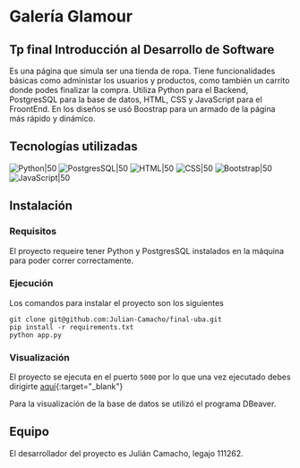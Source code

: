 # Galería Glamour

## Tp final Introducción al Desarrollo de Software

Es una página que simula ser una tienda de ropa. Tiene funcionalidades básicas como administar los usuarios y productos, como también un carrito donde podes finalizar la compra.
Utiliza Python para el Backend, PostgresSQL para la base de datos, HTML, CSS y JavaScript para el FroontEnd.
En los diseños se usó Boostrap para un armado de la página más rápido y dinámico.

## Tecnologías utilizadas

![Python|50](https://images.vexels.com/media/users/3/166477/isolated/preview/9bb722f0e85ddbc1ce0f064534fd2311---cono-del-lenguaje-de-programaci--n-python-by-vexels.png)
![PostgresSQL|50](https://w7.pngwing.com/pngs/657/27/png-transparent-postgresql-original-wordmark-logo-icon.png)
![HTML|50](https://cdn-icons-png.flaticon.com/512/174/174854.png)
![CSS|50](https://th.bing.com/th/id/OIP.hG6v403fXEtFUUkC_PUq2QHaKt?rs=1&pid=ImgDetMain)
![Bootstrap|50](https://brandlogos.net/wp-content/uploads/2021/09/bootstrap-logo.png)
![JavaScript|50](https://images.vexels.com/media/users/3/166403/isolated/preview/a5a33bf3004830a2bd581e9fa65de660-icono-del-lenguaje-de-programacion-javascript.png)

## Instalación

### Requisitos

El proyecto requeire tener Python y PostgresSQL instalados en la máquina para poder correr correctamente.

### Ejecución

Los comandos para instalar el proyecto son los siguientes

```
git clone git@github.com:Julian-Camacho/final-uba.git
pip install -r requirements.txt
python app.py
```

### Visualización

El proyecto se ejecuta en el puerto `5000` por lo que una vez ejecutado debes dirigirte [aquí](http://127.0.0.1:5000){:target="_blank"}

Para la visualización de la base de datos se utilizó el programa DBeaver.

## Equipo

El desarrollador del proyecto es Julián Camacho, legajo 111262.
